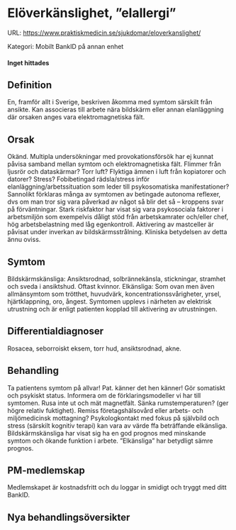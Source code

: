# Elöverkänslighet, ”elallergi”

URL: https://www.praktiskmedicin.se/sjukdomar/eloverkanslighet/



Kategori: Mobilt BankID på annan enhet

#### Inget hittades

## Definition

En, framför allt i Sverige, beskriven åkomma med symtom särskilt från ansikte. Kan associeras till arbete nära bildskärm eller annan elanläggning där orsaken anges vara elektromagnetiska fält.

## Orsak

Okänd. Multipla undersökningar med provokationsförsök har ej kunnat påvisa samband mellan symtom och elektromagnetiska fält. Flimmer från ljusrör och dataskärmar? Torr luft? Flyktiga ämnen i luft från kopiatorer och datorer? Stress? Fobibetingad rädsla/stress inför elanläggning/arbetssituation som leder till psykosomatiska manifestationer?
Sannolikt förklaras många av symtomen av betingade autonoma reflexer, dvs om man tror sig vara påverkad av något så blir det så – kroppens svar på förväntningar. Stark riskfaktor har visat sig vara psykosociala faktorer i arbetsmiljön som exempelvis dåligt stöd från arbetskamrater och/eller chef, hög arbetsbelastning med låg egenkontroll.
Aktivering av mastceller är påvisat under inverkan av bildskärmsstrålning. Kliniska betydelsen av detta ännu oviss.

## Symtom

Bildskärmskänsliga: Ansiktsrodnad, solbrännekänsla, stickningar, stramhet och sveda i ansiktshud. Oftast kvinnor. Elkänsliga: Som ovan men även allmänsymtom som trötthet, huvudvärk, koncentrationssvårigheter, yrsel, hjärtklappning, oro, ångest. Symtomen upplevs i närheten av elektrisk utrustning och är enligt patienten kopplad till aktivering av utrustningen.

## Differentialdiagnoser

Rosacea, seborroiskt eksem, torr hud, ansiktsrodnad, akne.

## Behandling

Ta patientens symtom på allvar! Pat. känner det hen känner! Gör somatiskt och psykiskt status. Informera om de förklaringsmodeller vi har till symtomen. Rusa inte ut och mät magnetfält. Sänka rumstemperaturen? (ger högre relativ fuktighet). Remiss företagshälsovård eller arbets- och miljömedicinsk mottagning?
Psykologkontakt med fokus på självbild och stress (särskilt kognitiv terapi) kan vara av värde ffa beträffande elkänsliga. Bildskärmskänsliga har visat sig ha en god prognos med minskande symtom och ökande funktion i arbete. ”Elkänsliga” har betydligt sämre prognos.

## PM-medlemskap

Medlemskapet är kostnadsfritt och du loggar in smidigt och tryggt med ditt BankID.

## Nya behandlingsöversikter

